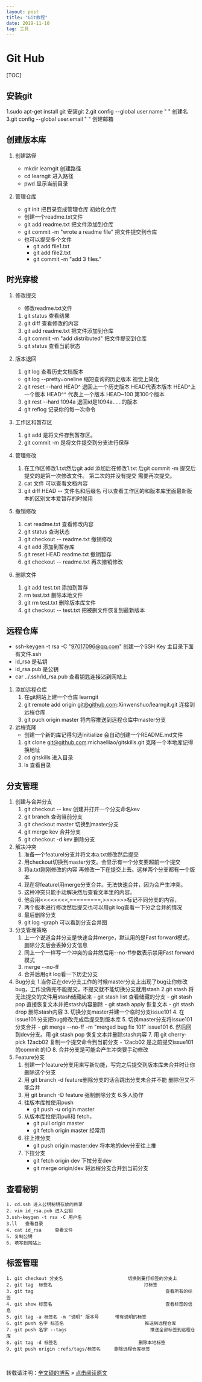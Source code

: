```yaml
---
layout: post
title: "Git教程"
date: 2019-11-10   
tag: 工具 
---
```


# Git Hub
[TOC]
## 安装git

1.sudo apt-get install git 安装git
2.git config --global user.name " " 创建名
3.git config --global user.email " " 创建邮箱

## 创建版本库

1. 创建路径
	- mkdir learngit 创建路径
	- cd learngit 进入路径
	- pwd 显示当前目录

2. 管理仓库
	- git init 把目录变成管理仓库 初始化仓库
	- 创建一个readme.txt文件
	- git add readme.txt 把文件添加到仓库
	- git commit -m "wrote a readme file" 把文件提交到仓库
	- 也可以提交多个文件
		- git add file1.txt
		- git add file2.txt
		- git commit -m "add 3 files." 

## 时光穿梭

1. 修改提交
	- 修改readme.txt文件
	1. git status 查看结果
	2. git diff 查看修改的内容
	3. git add readme.txt 把文件添加到仓库
	4. git commit -m "add distributed" 把文件提交到仓库
	5. git status 查看当前状态

2. 版本退回
	1. git log 查看历史文档版本
	- git log --pretty=oneline 缩短查询的历史版本 视觉上简化
	2. git reset --hard HEAD^ 退回上一个历史版本 HEAD代表本版本 HEAD^上一个版本 HEAD^^ 代表上一个版本 HEAD~100 第100个版本
	3. git rest --hard 1094a 退回id是1094a……的版本
	4. git reflog 记录你的每一次命令

3. 工作区和暂存区
	1. git add 是将文件存到暂存区。
	2. git commit -m 是将文件提交到分支进行保存

4. 管理修改
	1. 在工作区修改1.txt然后git add 添加后在修改1.txt 后git commit -m 提交后提交的是第一次修改文件。 第二次的并没有提交 需要再次提交。
	2. cat 文件 可以查看文档内容
	3. git diff HEAD -- 文件名和后缀名 可以查看工作区的和版本库里面最新版本的区别文本爱暂存的时候用
5. 撤销修改
	1. cat readme.txt 查看修改内容
	2. git status 查询状态
	3. git checkout -- readme.txt 撤销修改
	4. git add 添加到暂存库
	5. git reset HEAD readme.txt 撤销暂存
	6. git checkout -- readme.txt 再次撤销修改
6. 删除文件
	1. git add test.txt 添加到暂存
	2. rm test.txt 删除本地文件
	3. git rm test.txt 删除版本库文件
	4. git checkout -- test.txt 把被删文件恢复到最新版本
## 远程仓库
- ssh-keygen -t rsa -C "97017096@qq.com" 创建一个SSH Key 主目录下面有文件.ssh
- id\_rsa 是私钥
- id\_rsa.pub 是公钥
- car ../.ssh/id\_rsa.pub 查看钥匙连接沾到网站上
1. 添加远程仓库
	1. 在git网站上建一个仓库 learngit
	2. git remote add origin git@github.com:Xinwenshuo/learngit.git 连接到远程仓库
	3. git puch origin master 将内容推送到远程仓库中master分支
2. 远程克隆
	- 创建一个新的库记得勾选Initialize 会自动创建一个README.md文件
	1. git clone git@github.com:michaelliao/gitskills.git 克隆一个本地库记得换地址
	2. cd gitskills 进入目录
	3. ls 查看目录
## 分支管理
1. 创建与合并分支
	1. git checkout -- kev 创建并打开一个分支命名kev
	2. git branch 查询当前分支
	3. git checkout master 切换到master分支
	4. git merge kev 合并分支
	5. git checkout -d kev 删除分支
2. 解决冲突
	1. 准备一个featurel分支并将文本a.txt修改然后提交
	2. 用checkout切换到master分支。会显示有一个分支要超前一个提交
	3. 将a.txt刚刚修改的内容 再修改一下在提交上去。这样两个分支都有一个版本
	4. 现在将featurel用merge分支合并。无法快速合并，因为会产生冲突。
	5. 这种冲突只能手动解决然后查看文本里的内容。
	6. 他会用<<<<<<<<,=========,>>>>>>>标记不同分支的内容，
	7. 两个版本进行修改然后提交也可以用git log查看一下分之合并的情况
	8. 最后删除分支
	9. git log -graph 可以看到分支合并图
3. 分支管理策略
	1. 上一个说道合并分支是快速合并merge，默认用的是Fast forward模式，删除分支后会丢掉分支信息
	2. 同上一个一样写一个冲突的合并然后用--no-ff参数表示禁用Fast forward模式
	3. merge --no-ff
	4. 合并后用git log看一下历史分支
4. Bug分支
	1.当你正在dev分支工作的时候master分支上出现了bug让你修改bug，工作没做完不能提交，不提交就不能切换分支就用stash
	2.git stash  将无法提交的文件用stash储藏起来
		- git stash list 查看储藏的分支
		- git stash pop 直接恢复文本并把stash内容删除
		- git stash apply 恢复文本
		- git stash drop 删除stash内容
	3. 切换分支master并建一个临时分支issue101
	4. 在issue101 分支把bug修改完成后提交到版本库
	5. 切换master分支将issue101分支合并
		- git merge --no-ff -m "merged bug fix 101" issue101
	6. 然后回到dev分支。用 git stash pop 恢复文本并删除stash内容
	7. 用 git cherry-pick 12acb02 复制一个提交命令到当前分支
		- 12acb02 是之前提交issue101的commit 的ID
	8. 合并分支是可能会产生冲突要手动修改
5. Feature分支
	1. 创建一个feature分支用来写新功能，写完之后提交到版本库未合并时让你删除这个分支
	2. 用 git branch -d feature删除分支的话会跳出分支未合并不能 删除但又不能合并
	3. 用 git branch -D feature 强制删除分支
6.多人协作
	1. 往版本库推使用push		
		- git push -u origin master
	2. 从版本库拉使用pull和 fetch，
		- git pull origin master
		- git fetch origin master 经常用
	3. 往上推分支
		- git push origin master:dev 将本地的dev分支往上推
	4. 下拉分支
		- git fetch origin dev 下拉分支dev
		- git merge origin/dev 将远程分支合并到当前分支

## 查看秘钥
	1. cd.ssh 进入公钥秘钥存放的目录    
	2. vim id_rsa.pub 进入公钥 
	3.ssh-keygen -t rsa -C 用户名
	3.ll   查看目录
	4. cat id_rsa     查看文件	
	5. 复制公钥
	6. 填写到网站上

## 标签管理
	1. git checkout 分支名                        切换到要打标签的分支上
	2. git tag  标签名                                  打标签
	3. git tag                                                 查看所有的标签
	4. git show 标签名                                          查看标签的信息
	5. git tag -a 标签名 -m "说明" 版本号      带有说明的标签
	6. git push 名字 标签名                              推送到远程仓库
	7. git push 名字 --tags                               推送全部标签到远程仓库
	8. git tag -d 标签名                              删除本地标签
	9. git push origin :refs/tags/标签名     删除远程仓库标签
<br>

转载请注明：[辛文硕的博客](http://baixin) » [点击阅读原文](http://baixin.io/2016/07/GitTutorial/)     

